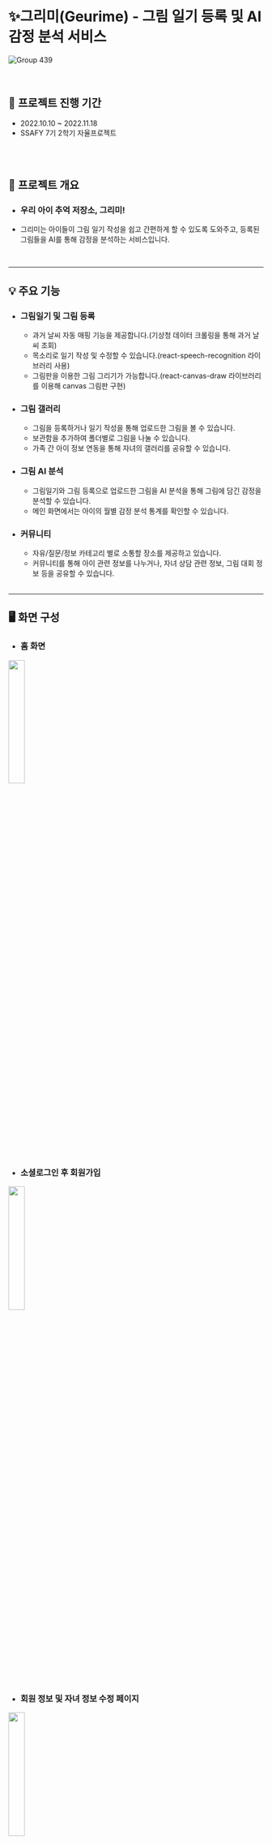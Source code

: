 # ✨그리미(Geurime) - 그림 일기 등록 및 AI 감정 분석 서비스
![Group 439](https://user-images.githubusercontent.com/98465383/204219269-462674b8-756c-45eb-8b2e-86b03a8c4974.png)


<br/>

## 📆 프로젝트 진행 기간

- 2022.10.10 ~ 2022.11.18
- SSAFY 7기 2학기 자율프로젝트

<br/>
<br/>

## 🔎 프로젝트 개요

- ### **우리 아이 추억 저장소, 그리미!**
- 그리미는 아이들이 그림 일기 작성을 쉽고 간편하게 할 수 있도록 도와주고, 등록된 그림들을 AI를 통해 감정을 분석하는 서비스입니다.
<br/>

---

## 💡 주요 기능

- ### 그림일기 및 그림 등록
  - 과거 날씨 자동 매핑 기능을 제공합니다.(기상청 데이터 크롤링을 통해 과거 날씨 조회)
  - 목소리로 일기 작성 및 수정할 수 있습니다.(react-speech-recognition 라이브러리 사용)
  - 그림판을 이용한 그림 그리기가 가능합니다.(react-canvas-draw 라이브러리를 이용해 canvas 그림판 구현)
   

- ### 그림 갤러리
  - 그림을 등록하거나 일기 작성을 통해 업로드한 그림을 볼 수 있습니다.
  - 보관함을 추가하여 폴더별로 그림을 나눌 수 있습니다.
  - 가족 간 아이 정보 연동을 통해 자녀의 갤러리를 공유할 수 있습니다.

    
- ### 그림 AI 분석
  - 그림일기와 그림 등록으로 업로드한 그림을 AI 분석을 통해 그림에 담긴 감정을 분석할 수 있습니다.
  - 메인 화면에서는 아이의 월별 감정 분석 통계를 확인할 수 있습니다.

   
- ### 커뮤니티
  - 자유/질문/정보 카테고리 별로 소통할 장소를 제공하고 있습니다.
  - 커뮤니티를 통해 아이 관련 정보를 나누거나, 자녀 상담 관련 정보, 그림 대회 정보 등을 공유할 수 있습니다.

    

  <br/>

---

## 🖥️ 화면 구성

- ### 홈 화면
<img src="https://user-images.githubusercontent.com/55011885/203720598-01685867-cc08-4a3f-a38b-921c52986ee9.png" width="25%" height="25%" />
<br/>

- ### 소셜로그인 후 회원가입
<img src="https://user-images.githubusercontent.com/55011885/203720728-7b797512-858f-4055-a292-3527611383ac.gif" width="25%" height="25%" />
<br/>

- ### 회원 정보 및 자녀 정보 수정 페이지
<img src="https://user-images.githubusercontent.com/55011885/203720794-8cd89e6a-aedd-4efa-b32b-ca1638a6fb43.gif" width="25%" height="25%" />
<br/>

- ### 초대링크 발급 및 초대링크로 회원가입 페이지
<img src="https://user-images.githubusercontent.com/55011885/203720520-8c8c5bc8-53a5-4573-b93d-4cee92c85db5.gif" width="25%" height="25%" />
<br/>

- ### 그림 일기 등록 페이지
<img src="https://user-images.githubusercontent.com/55011885/203720839-4005bbfc-4455-4cc6-b94c-dedde3f0f40f.gif" width="25%" height="25%" />
<br/>

- ### 그림 등록 페이지
<img src="https://user-images.githubusercontent.com/55011885/203720438-d9765f07-490e-404e-b41f-037cc30abe94.gif" width="25%" height="25%" />
<br/>

- ### 그림 감정 분석 결과 페이지
<img src="https://user-images.githubusercontent.com/55011885/203720933-161995c9-70f9-47a3-9285-bd5ba286053b.gif" width="25%" height="25%" />
<br/>

- ### 게시판 페이지
<img src="https://user-images.githubusercontent.com/55011885/203721103-91248879-8f7e-438e-b2ea-3aa37d64c127.gif" width="25%" height="25%" />


<br/>
<br/>

---

## 🛠️ 주요 기술

**Backend - Spring**

- IntelliJ IDE 2022.1.3
- JDK 11
- Springboot 2.7.1
- Spring Data JPA
- Spring Security
- Spring Web
- Swagger 3.0.0
- MySQL 8.0.29
- Hibernate 5.6.9 Final


**Backend - AI**
- Python 3.9.13
- Tensorflow 2.10.0
- FAST API 0.85.1


**Frontend - React**

- Visual Studio Code IDE
- Node.Js 16.17.1 LTS
- React 18.2.0
- Material UI 5.10.8
- Styled-components 5.3.5
- React-apexcharts 1.4.0


**CI/CD**

- AWS EC2 Ubuntu 20.04 LTS
- NGINX 1.23.1
- SSL(CertBot)
<br/>
<br/>


## 📰 ERD

![Geurime_ERD](https://user-images.githubusercontent.com/55011885/203721202-ecd0c6be-f1c9-4996-a438-3f748b1fc645.png)

<br/>
<br/>

## 📝 시스템 아키텍처

![서비스_아키텍처](https://user-images.githubusercontent.com/55011885/203721181-c5b4a24f-0c7f-4fa3-b1bf-d915ce2fc9f6.PNG)

<br/>
<br/>

## 🗂️ 프로젝트 파일 구조


### Back

```
geurime-backend
  ├── api
  │   ├── controller
  │   ├── dto
  │   └── service
  ├── config
  │   ├── auth
  │   ├── image
  │   └── jwt
  ├── database
  │   ├── entity
  |   ├── enums
  │   └── repository
  ├── exception
  └── interceptor
```

### Front

```
geurime-front
  ├── node_modules
  ├── public
  └── src
      ├── api
      ├── assets
      ├── components
      │   ├── common
      │   ├── modal
      │   └── nav
      ├── pages
      │   ├── board
      │   ├── diary
      │   ├── drawing
      │   ├── error
      │   ├── gallery
      │   ├── home            
      │   └── settings
      └── states
```
<br/>
<br/>

## 💻 협업 툴

<img src="https://img.shields.io/badge/-GitLab-FC6D26?style=flat&logo=GitLab&logoColor=white"/> <img src="https://img.shields.io/badge/-Jira-0052CC?style=flat&logo=JiraSoftware&logoColor=white"/> <img src="https://img.shields.io/badge/-Figma-F24E1E?style=flat&logo=Figma&logoColor=white"/> <img src="https://img.shields.io/badge/-Notion-000000?style=flat&logo=Notion&logoColor=white"/> <img src="https://img.shields.io/badge/-Postman-FF6C37?style=flat&logo=Postman&logoColor=white"/> <img src="https://img.shields.io/badge/-Mattermost-0058CC?style=flat&logo=Mattermost&logoColor=white"/>

<br/>
<br/>

## 🤝 협업 환경

- Gitlab
  - 코드의 버전을 관리
  - 이슈 발행, 해결을 위한 토론
  - MR시, 팀원이 코드리뷰를 진행하고 피드백 게시
- JIRA
  - 매주 월요일 목표량을 설정하여 Sprint 진행
  - 업무의 할당량을 정하여 Story Point를 설정하고, In-Progress -> Done 순으로 작업
- 회의
  - 매일 아침마다 Webex Scrum 진행, 전날 진도량과 당일 해야할 목표량 설정
- Notion
  - 회의가 있을때마다 회의록 기록
  - 개발 중 참고할만 하거나, 도움이 될 문서를 해당 기술 분야에 공유
  - 컨벤션 정리
  - 스토리보드, ERD, 기능명세서 등 모두가 공유해야 하는 문서 관리
- GatherTown
  - 화면 공유를 통해 함께 버그 해결
  - 상태 메세지를 통해 현재 하는 일 공유
  <br/>
<br/>


## 📋 프로젝트 산출물



- [기능명세서](https://material-nitrogen-703.notion.site/ffd1777e8e8141c6b11dd82e72352239)
- [스토리보드](https://www.figma.com/file/EmZQelyvZLHVnRCdIA74Jn/%EC%9E%90%EC%9C%A8-%ED%94%84%EB%A1%9C%EC%A0%9D%ED%8A%B8?node-id=16%3A2)
- [컨벤션](https://material-nitrogen-703.notion.site/Gi-1d2349e0abfe4533843d78aceae350cb)
- [API](https://material-nitrogen-703.notion.site/REST-API-a5c6fed9798144e3a7f17ac9d256d408)
- [회의록](https://material-nitrogen-703.notion.site/06de1e4515844945933c8ed933eb165f)
<br/>
<br/>

## 🗃️ 프로젝트 결과물

- [포팅 메뉴얼](https://github.com/0atx/GEURIME/files/10081733/_.pdf)
- [중간 발표자료](https://github.com/0atx/GEURIME/files/10081730/default.pdf)
- [최종 발표자료](https://github.com/0atx/GEURIME/files/10081732/default.pdf)


